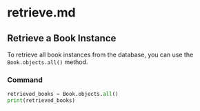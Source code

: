 # retrieve.md

## Retrieve a Book Instance

To retrieve all book instances from the database, you can use the `Book.objects.all()` method.

### Command
```python
retrieved_books = Book.objects.all()
print(retrieved_books)
